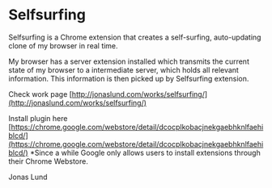 Selfsurfing
===========

Selfsurfing is a Chrome extension that creates a self-surfing, auto-updating clone of my browser in real time. 

My browser has a server extension installed which transmits the current state of my browser to a intermediate server, which holds all relevant information. This information is then picked up by Selfsurfing extension.

Check work page
[http://jonaslund.com/works/selfsurfing/](http://jonaslund.com/works/selfsurfing/)

Install plugin here
[https://chrome.google.com/webstore/detail/dcocplkobacjnekgaebhknlfaehiblcd/](https://chrome.google.com/webstore/detail/dcocplkobacjnekgaebhknlfaehiblcd/)
*Since a while Google only allows users to install extensions through their Chrome Webstore.

Jonas Lund
